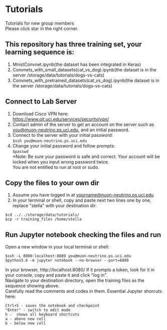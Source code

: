 # Tutorials
Tutorials for new group members  
Please click star in the right corner.

## This repository has three training set, your learning sequence is:  
1. MnistConvnet.ipynb(the dataset has been integrated in Keras)  
2. Convnets_with_small_datasets(cat_vs_dog).ipynb(the dataset is in the server /storage/data/tutorials/dogs-vs-cats)  
3. Convnets_with_pretrained_datasets(cat_vs_dog).ipynb(the dataset is in the server /storage/data/tutorials/dogs-vs-cats)  


## Connect to Lab Server
1. Download Cisco VPN here: https://www.oit.uci.edu/services/security/vpn/  
2. Contact admin of the server to get an account on the server such as you@muon-neutrino.ps.uci.edu, and an initial password.  
3. Connect to the server with your initial password:  
```$ssh you@muon-neutrino.ps.uci.edu```  
4. Change your initial password and follow prompts:  
```$passwd```  
*Note: Be sure your password is safe and correct. Your account will be locked when you input wrong password twice.  
You are not entitled to run at root or sudo.


## Copy the files to your own dir
1.  Assume you have logged in at yourname@nuon-neutrino.ps.uci.edu
2. In your terminal or shell, copy and paste next two lines one by one, replace "stella" with your destination dir:  
```
$cd ../../storage/data/tutorials/  
$cp -r training_files /home/stella
```
     
## Run Jupyter notebook checking the files and run
Open a new window in your local terminal or shell:  
```
$ssh -L 8080:localhost:8889 you@muon-neutrino.ps.uci.edu  
$python3.6 -m jupyter notebook --no-browser --port=8889
```
In your browser, http://localhost:8080/
If it prompts a token, look for it in your console, copy and paste it and click "log in".   
Navigate to your destination directory, open the training files as the sequence showing above.  
Carefully read the comments and codes in them. Essential Jupyter shorcuts here:  
```
Ctrl+S - saves the notebook and checkpoint  
"Enter" - switch to edit mode  
h -  shows all keyboard shortcuts  
a -	above new cell  
b -	below new cell  
```
